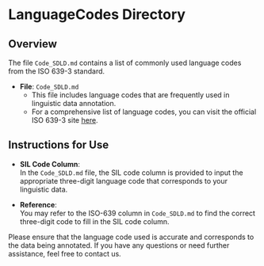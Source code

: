 # LanguageCodes Directory

## Overview

The file `Code_SDLD.md` contains a list of commonly used language codes from the ISO 639-3 standard.

- **File**: `Code_SDLD.md`
  - This file includes language codes that are frequently used in linguistic data annotation.
  - For a comprehensive list of language codes, you can visit the official ISO 639-3 site [here](https://iso639-3.sil.org/code_tables/639/data?title=xsy&field_iso639_cd_st_mmbrshp_639_1_tid=94671&name_3=&field_iso639_element_scope_tid=All&field_iso639_language_type_tid=All&items_per_page=200).

## Instructions for Use

- **SIL Code Column**:  
  In the `Code_SDLD.md` file, the SIL code column is provided to input the appropriate three-digit language code that corresponds to your linguistic data.

- **Reference**:  
  You may refer to the ISO-639 column in `Code_SDLD.md` to find the correct three-digit code to fill in the SIL code column.

Please ensure that the language code used is accurate and corresponds to the data being annotated. If you have any questions or need further assistance, feel free to contact us.

